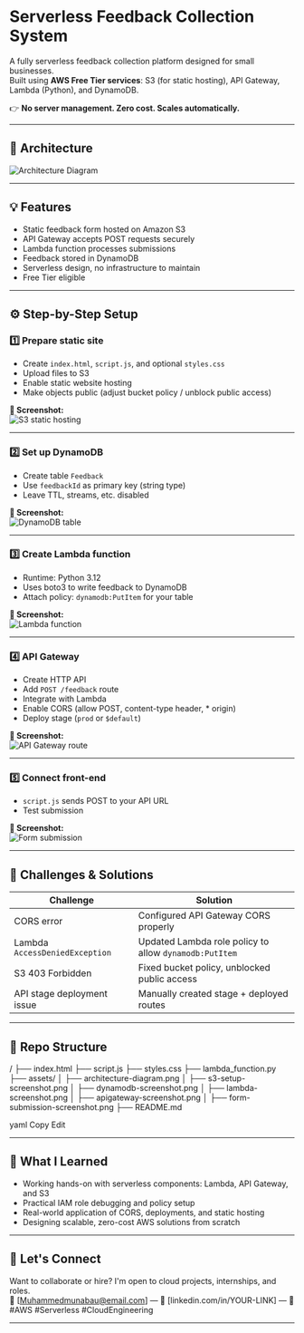 # Serverless Feedback Collection System

A fully serverless feedback collection platform designed for small businesses.  
Built using **AWS Free Tier services**: S3 (for static hosting), API Gateway, Lambda (Python), and DynamoDB.  

👉 **No server management. Zero cost. Scales automatically.**

---

## 📌 Architecture

![Architecture Diagram](assets/architecture-diagram.png)

---

## 💡 Features

- Static feedback form hosted on Amazon S3  
- API Gateway accepts POST requests securely  
- Lambda function processes submissions  
- Feedback stored in DynamoDB  
- Serverless design, no infrastructure to maintain  
- Free Tier eligible  

---

## ⚙️ Step-by-Step Setup

### 1️⃣ Prepare static site

- Create `index.html`, `script.js`, and optional `styles.css`  
- Upload files to S3  
- Enable static website hosting  
- Make objects public (adjust bucket policy / unblock public access)  

**📸 Screenshot:**  
![S3 static hosting](assets/s3-setup-screenshot.png)

---

### 2️⃣ Set up DynamoDB

- Create table `Feedback`  
- Use `feedbackId` as primary key (string type)  
- Leave TTL, streams, etc. disabled  

**📸 Screenshot:**  
![DynamoDB table](assets/dynamodb-screenshot.png)

---

### 3️⃣ Create Lambda function

- Runtime: Python 3.12  
- Uses boto3 to write feedback to DynamoDB  
- Attach policy: `dynamodb:PutItem` for your table  

**📸 Screenshot:**  
![Lambda function](assets/lambda-screenshot.png)

---

### 4️⃣ API Gateway

- Create HTTP API  
- Add `POST /feedback` route  
- Integrate with Lambda  
- Enable CORS (allow POST, content-type header, * origin)  
- Deploy stage (`prod` or `$default`)  

**📸 Screenshot:**  
![API Gateway route](assets/apigateway-screenshot.png)

---

### 5️⃣ Connect front-end

- `script.js` sends POST to your API URL  
- Test submission  

**📸 Screenshot:**  
![Form submission](assets/form-submission-screenshot.png)

---

## 🚧 Challenges & Solutions

| Challenge                    | Solution                                                   |
|------------------------------|------------------------------------------------------------|
| CORS error                    | Configured API Gateway CORS properly                        |
| Lambda `AccessDeniedException`| Updated Lambda role policy to allow `dynamodb:PutItem`      |
| S3 403 Forbidden              | Fixed bucket policy, unblocked public access                |
| API stage deployment issue    | Manually created stage + deployed routes                    |

---

## 📂 Repo Structure
/
├── index.html
├── script.js
├── styles.css
├── lambda_function.py
├── assets/
│ ├── architecture-diagram.png
│ ├── s3-setup-screenshot.png
│ ├── dynamodb-screenshot.png
│ ├── lambda-screenshot.png
│ ├── apigateway-screenshot.png
│ ├── form-submission-screenshot.png
├── README.md

yaml
Copy
Edit

---

## 🧠 What I Learned

- Working hands-on with serverless components: Lambda, API Gateway, and S3  
- Practical IAM role debugging and policy setup  
- Real-world application of CORS, deployments, and static hosting  
- Designing scalable, zero-cost AWS solutions from scratch

---

## 🤝 Let's Connect

Want to collaborate or hire? I'm open to cloud projects, internships, and roles.  
📩 [Muhammedmunabau@email.com] — 🔗 [linkedin.com/in/YOUR-LINK] — 🧠 #AWS #Serverless #CloudEngineering

---




